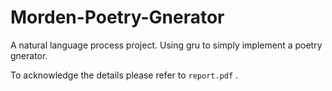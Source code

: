 # Morden-Poetry-Gnerator
A natural language process project. Using gru to simply implement a poetry gnerator.

To acknowledge the details please refer to `report.pdf` .